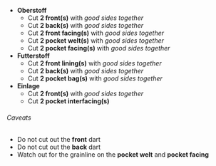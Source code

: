  - **Oberstoff**
   - Cut **2 front(s)** with _good sides together_
   - Cut **2 back(s)** with _good sides together_
   - Cut **2 front facing(s)** with _good sides together_
   - Cut **2 pocket welt(s)** with _good sides together_
   - Cut **2 pocket facing(s)** with _good sides together_
 - **Futterstoff**
   - Cut **2 front lining(s)** with _good sides together_
   - Cut **2 back(s)** with _good sides together_
   - Cut **2 pocket bag(s)** with _good sides together_
 - **Einlage**
   - Cut **2 front(s)** with _good sides together_
   - Cut **2 pocket interfacing(s)**

<Warning>

###### Caveats

 - Do not cut out the **front** dart
 - Do not cut out the **back** dart
 - Watch out for the grainline on the **pocket welt** and **pocket facing**

</Warning>

